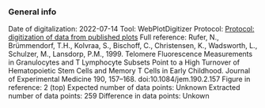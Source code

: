 ### General info
Date of digitalization: 2022-07-14
Tool: WebPlotDigitizer
Protocol: [Protocol: digitization of data from published plots](https://docs.google.com/document/d/1_1nBvEXhtbIPfT8JFYNABqFKIYmOwIC3PvEwoC4pKlM/edit?usp=sharing)
Full reference: Rufer, N., Brümmendorf, T.H., Kolvraa, S., Bischoff, C., Christensen, K., Wadsworth, L., Schulzer, M., Lansdorp, P.M., 1999. Telomere Fluorescence Measurements in Granulocytes and T Lymphocyte Subsets Point to a High Turnover of Hematopoietic Stem Cells and Memory T Cells in Early Childhood. Journal of Experimental Medicine 190, 157–168. doi:10.1084/jem.190.2.157
Figure in reference: 2 (top)
Expected number of data points: Unknown
Extracted number of data points: 259
Difference in data points: Unkown